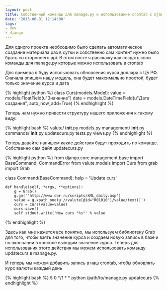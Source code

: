 ```yaml
---
layout: post
title: Собственный команды для manage.py и использование crontab с Django
date: '2013-06-01 12:14:00'
tags:
- dev
- django
---
```


Для одного проекта необходимо было сделать автоматическое создание материала раз в сутки и собственно сам контент нужно было брать со стороннего api. В этом посте я расскажу как создать свои команды для manage.py которые можно использовать в crontab
<!--more-->
Для примера я буду использовать обновления курса доллара с ЦБ РФ. Сначала опишем нашу модель, она будет максимально простой, будет только значение курса и дата

{% highlight python %}
class Curs(models.Model):
	value = models.FloatField(u"Значение")
	date = models.DateTimeField(u"Дата создания", auto_now_add=True)
{% endhighlight %}

Теперь нам нужно привести структуру нашего приложения к такому виду:

{% highlight bash %}
valute/
    __init__.py
    models.py
    management/
        __init__.py
        commands/
            __init__.py
            updatecurs.py
    tests.py
    views.py
{% endhighlight %}

Теперь давайте напишем какие действия будут проходить по команде. Собственно сам файл updatecurs.py

{% highlight python %}
from django.core.management.base import BaseCommand, CommandError
from valute.models import Curs
from grab import Grab


class Command(BaseCommand):
    help = 'Update curs'

    def handle(self, *args, **options):
		g = Grab()
		g.go(''http://www.cbr.ru/scripts/XML_daily.asp')
		value = g.xpath_one(u'//valute[@id="R01010"]/value/text()')
		curs = Curs(value=value)
		curs.save()
		self.stdout.write('New curs "%s"' % value
{% endhighlight %}

Здесь как мне кажется все понятно, мы используем библиотеку Grab для того, чтобы взять значение курса и создаем новую запись в базе и по окончании в консоле выводим значение курса. Теперь для использования этого действия мы можем использовать команду updatecurs в manage.py.

И теперь мы можем добавить запись в наш crontab, чтобы обновлять курс валюты каждый день

{% highlight bash %}
5 0 */1 * * python /path/to/manage.py updatecurs
{% endhighlight %}
